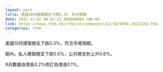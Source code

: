 ```yaml
---
layout: post
title: 美國10月建築開支下跌0.3%　符合預期
date: 2022-12-02 00:47:21.000000000 +08:00
link: https://news.rthk.hk/rthk/ch/component/k2/1678094-20221202.htm
categories: rthk
---
```


美國10月建築開支下跌0.3%，符合市場預期。

期內，私人建築開支下跌0.5%，公共開支則上升0.6%。

9月數據由增長0.2%修訂為增長0.1%。
